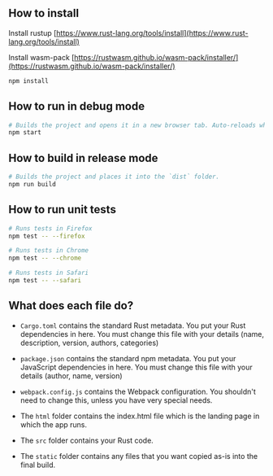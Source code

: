 ## How to install

Install rustup [https://www.rust-lang.org/tools/install](https://www.rust-lang.org/tools/install)

Install wasm-pack [https://rustwasm.github.io/wasm-pack/installer/](https://rustwasm.github.io/wasm-pack/installer/)

```sh
npm install
```

## How to run in debug mode

```sh
# Builds the project and opens it in a new browser tab. Auto-reloads when the project changes.
npm start
```

## How to build in release mode

```sh
# Builds the project and places it into the `dist` folder.
npm run build
```

## How to run unit tests

```sh
# Runs tests in Firefox
npm test -- --firefox

# Runs tests in Chrome
npm test -- --chrome

# Runs tests in Safari
npm test -- --safari
```

## What does each file do?

- `Cargo.toml` contains the standard Rust metadata. You put your Rust dependencies in here. You must change this file with your details (name, description, version, authors, categories)

- `package.json` contains the standard npm metadata. You put your JavaScript dependencies in here. You must change this file with your details (author, name, version)

- `webpack.config.js` contains the Webpack configuration. You shouldn't need to change this, unless you have very special needs.

- The `html` folder contains the index.html file which is the landing page in which the app runs.

- The `src` folder contains your Rust code.

- The `static` folder contains any files that you want copied as-is into the final build.
